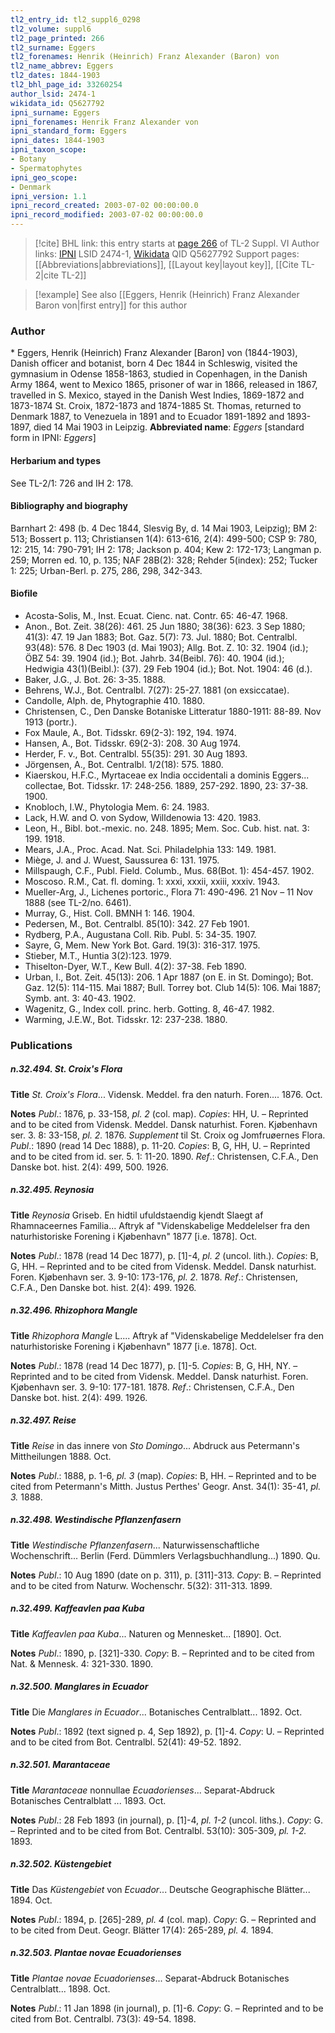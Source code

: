 ```yaml
---
tl2_entry_id: tl2_suppl6_0298
tl2_volume: suppl6
tl2_page_printed: 266
tl2_surname: Eggers
tl2_forenames: Henrik (Heinrich) Franz Alexander (Baron) von
tl2_name_abbrev: Eggers
tl2_dates: 1844-1903
tl2_bhl_page_id: 33260254
author_lsid: 2474-1
wikidata_id: Q5627792
ipni_surname: Eggers
ipni_forenames: Henrik Franz Alexander von
ipni_standard_form: Eggers
ipni_dates: 1844-1903
ipni_taxon_scope: 
- Botany
- Spermatophytes
ipni_geo_scope: 
- Denmark
ipni_version: 1.1
ipni_record_created: 2003-07-02 00:00:00.0
ipni_record_modified: 2003-07-02 00:00:00.0
---
```


> [!cite] BHL link: this entry starts at [page 266](https://www.biodiversitylibrary.org/page/33260254) of TL-2 Suppl. VI
> Author links: [IPNI](https://www.ipni.org/a/2474-1) LSID 2474-1, [Wikidata](https://www.wikidata.org/wiki/Q5627792) QID Q5627792
> Support pages: [[Abbreviations|abbreviations]], [[Layout key|layout key]], [[Cite TL-2|cite TL-2]]

> [!example] See also [[Eggers, Henrik (Heinrich) Franz Alexander Baron von|first entry]] for this author

### Author

\* Eggers, Henrik (Heinrich) Franz Alexander \[Baron\] von (1844-1903), Danish officer and botanist, born 4 Dec 1844 in Schleswig, visited the gymnasium in Odense 1858-1863, studied in Copenhagen, in the Danish Army 1864, went to Mexico 1865, prisoner of war in 1866, released in 1867, travelled in S. Mexico, stayed in the Danish West Indies, 1869-1872 and 1873-1874 St. Croix, 1872-1873 and 1874-1885 St. Thomas, returned to Denmark 1887, to Venezuela in 1891 and to Ecuador 1891-1892 and 1893-1897, died 14 Mai 1903 in Leipzig. 
**Abbreviated name**: *Eggers* \[standard form in IPNI: *Eggers*\]

#### Herbarium and types

See TL-2/1: 726 and IH 2: 178.

#### Bibliography and biography

Barnhart 2: 498 (b. 4 Dec 1844, Slesvig By, d. 14 Mai 1903, Leipzig); BM 2: 513; Bossert p. 113; Christiansen 1(4): 613-616, 2(4): 499-500; CSP 9: 780, 12: 215, 14: 790-791; IH 2: 178; Jackson p. 404; Kew 2: 172-173; Langman p. 259; Morren ed. 10, p. 135; NAF 28B(2): 328; Rehder 5(index): 252; Tucker 1: 225; Urban-Berl. p. 275, 286, 298, 342-343.

#### Biofile

- Acosta-Solis, M., Inst. Ecuat. Cienc. nat. Contr. 65: 46-47. 1968.
- Anon., Bot. Zeit. 38(26): 461. 25 Jun 1880; 38(36): 623. 3 Sep 1880; 41(3): 47. 19 Jan 1883; Bot. Gaz. 5(7): 73. Jul. 1880; Bot. Centralbl. 93(48): 576. 8 Dec 1903 (d. Mai 1903); Allg. Bot. Z. 10: 32. 1904 (id.); ÖBZ 54: 39. 1904 (id.); Bot. Jahrb. 34(Beibl. 76): 40. 1904 (id.); Hedwigia 43(1)(Beibl.): (37). 29 Feb 1904 (id.); Bot. Not. 1904: 46 (d.).
- Baker, J.G., J. Bot. 26: 3-35. 1888.
- Behrens, W.J., Bot. Centralbl. 7(27): 25-27. 1881 (on exsiccatae).
- Candolle, Alph. de, Phytographie 410. 1880.
- Christensen, C., Den Danske Botaniske Litteratur 1880-1911: 88-89. Nov 1913 (portr.).
- Fox Maule, A., Bot. Tidsskr. 69(2-3): 192, 194. 1974.
- Hansen, A., Bot. Tidsskr. 69(2-3): 208. 30 Aug 1974.
- Herder, F. v., Bot. Centralbl. 55(35): 291. 30 Aug 1893.
- Jörgensen, A., Bot. Centralbl. 1/2(18): 575. 1880.
- Kiaerskou, H.F.C., Myrtaceae ex India occidentali a dominis Eggers... collectae, Bot. Tidsskr. 17: 248-256. 1889, 257-292. 1890, 23: 37-38. 1900.
- Knobloch, I.W., Phytologia Mem. 6: 24. 1983.
- Lack, H.W. and O. von Sydow, Willdenowia 13: 420. 1983.
- Leon, H., Bibl. bot.-mexic. no. 248. 1895; Mem. Soc. Cub. hist. nat. 3: 199. 1918.
- Mears, J.A., Proc. Acad. Nat. Sci. Philadelphia 133: 149. 1981.
- Miège, J. and J. Wuest, Saussurea 6: 131. 1975.
- Millspaugh, C.F., Publ. Field. Columb., Mus. 68(Bot. 1): 454-457. 1902.
- Moscoso. R.M., Cat. fl. doming. 1: xxxi, xxxii, xxiii, xxxiv. 1943.
- Mueller-Arg, J., Lichenes portoric., Flora 71: 490-496. 21 Nov – 11 Nov 1888 (see TL-2/no. 6461).
- Murray, G., Hist. Coll. BMNH 1: 146. 1904.
- Pedersen, M., Bot. Centralbl. 85(10): 342. 27 Feb 1901.
- Rydberg, P.A., Augustana Coll. Rib. Publ. 5: 34-35. 1907.
- Sayre, G, Mem. New York Bot. Gard. 19(3): 316-317. 1975.
- Stieber, M.T., Huntia 3(2):123. 1979.
- Thiselton-Dyer, W.T., Kew Bull. 4(2): 37-38. Feb 1890.
- Urban, I., Bot. Zeit. 45(13): 206. 1 Apr 1887 (on E. in St. Domingo); Bot. Gaz. 12(5): 114-115. Mai 1887; Bull. Torrey bot. Club 14(5): 106. Mai 1887; Symb. ant. 3: 40-43. 1902.
- Wagenitz, G., Index coll. princ. herb. Gotting. 8, 46-47. 1982.
- Warming, J.E.W., Bot. Tidsskr. 12: 237-238. 1880.

### Publications

##### n.32.494. St. Croix's Flora

**Title**
*St. Croix's Flora*... Vidensk. Meddel. fra den naturh. Foren.... 1876. Oct.

**Notes**
*Publ*.: 1876, p. 33-158, *pl. 2* (col. map). *Copies*: HH, U. – Reprinted and to be cited from Vidensk. Meddel. Dansk naturhist. Foren. Kjøbenhavn ser. 3. 8: 33-158, *pl. 2.* 1876.
*Supplement* til St. Croix og Jomfruøernes Flora.
*Publ*.: 1890 (read 14 Dec 1888), p. 11-20. *Copies*: B, G, HH, U. – Reprinted and to be cited from id. ser. 5. 1: 11-20. 1890.
*Ref*.: Christensen, C.F.A., Den Danske bot. hist. 2(4): 499, 500. 1926.

##### n.32.495. Reynosia

**Title**
*Reynosia* Griseb. En hidtil ufuldstaendig kjendt Slaegt af Rhamnaceernes Familia... Aftryk af "Videnskabelige Meddelelser fra den naturhistoriske Forening i Kjøbenhavn" 1877 \[i.e. 1878\]. Oct.

**Notes**
*Publ*.: 1878 (read 14 Dec 1877), p. \[1\]-4, *pl. 2* (uncol. lith.). *Copies*: B, G, HH. – Reprinted and to be cited from Vidensk. Meddel. Dansk naturhist. Foren. Kjøbenhavn ser. 3. 9-10: 173-176, *pl. 2.* 1878.
*Ref*.: Christensen, C.F.A., Den Danske bot. hist. 2(4): 499. 1926.

##### n.32.496. Rhizophora Mangle

**Title**
*Rhizophora Mangle* L.... Aftryk af "Videnskabelige Meddelelser fra den naturhistoriske Forening i Kjøbenhavn" 1877 \[i.e. 1878\]. Oct.

**Notes**
*Publ*.: 1878 (read 14 Dec 1877), p. \[1\]-5. *Copies*: B, G, HH, NY. – Reprinted and to be cited from Vidensk. Meddel. Dansk naturhist. Foren. Kjøbenhavn ser. 3. 9-10: 177-181. 1878.
*Ref*.: Christensen, C.F.A., Den Danske bot. hist. 2(4): 499. 1926.

##### n.32.497. Reise

**Title**
*Reise* in das innere von *Sto Domingo*... Abdruck aus Petermann's Mittheilungen 1888. Oct.

**Notes**
*Publ*.: 1888, p. 1-6, *pl. 3* (map). *Copies*: B, HH. – Reprinted and to be cited from Petermann's Mitth. Justus Perthes' Geogr. Anst. 34(1): 35-41, *pl. 3.* 1888.

##### n.32.498. Westindische Pflanzenfasern

**Title**
*Westindische Pflanzenfasern*... Naturwissenschaftliche Wochenschrift... Berlin (Ferd. Dümmlers Verlagsbuchhandlung...) 1890. Qu.

**Notes**
*Publ*.: 10 Aug 1890 (date on p. 311), p. \[311\]-313. *Copy*: B. – Reprinted and to be cited from Naturw. Wochenschr. 5(32): 311-313. 1899.

##### n.32.499. Kaffeavlen paa Kuba

**Title**
*Kaffeavlen paa Kuba*... Naturen og Mennesket... \[1890\]. Oct.

**Notes**
*Publ*.: 1890, p. \[321\]-330. *Copy*: B. – Reprinted and to be cited from Nat. & Mennesk. 4: 321-330. 1890.

##### n.32.500. Manglares in Ecuador

**Title**
Die *Manglares in Ecuador*... Botanisches Centralblatt... 1892. Oct.

**Notes**
*Publ*.: 1892 (text signed p. 4, Sep 1892), p. \[1\]-4. *Copy*: U. – Reprinted and to be cited from Bot. Centralbl. 52(41): 49-52. 1892.

##### n.32.501. Marantaceae

**Title**
*Marantaceae* nonnullae *Ecuadorienses*... Separat-Abdruck Botanisches Centralblatt ... 1893. Oct.

**Notes**
*Publ*.: 28 Feb 1893 (in journal), p. \[1\]-4, *pl. 1-2* (uncol. liths.). *Copy*: G. – Reprinted and to be cited from Bot. Centralbl. 53(10): 305-309, *pl. 1-2.* 1893.

##### n.32.502. Küstengebiet

**Title**
Das *Küstengebiet* von *Ecuador*... Deutsche Geographische Blätter... 1894. Oct.

**Notes**
*Publ*.: 1894, p. \[265\]-289, *pl. 4* (col. map). *Copy*: G. – Reprinted and to be cited from Deut. Geogr. Blätter 17(4): 265-289, *pl. 4.* 1894.

##### n.32.503. Plantae novae Ecuadorienses

**Title**
*Plantae novae Ecuadorienses*... Separat-Abdruck Botanisches Centralblatt... 1898. Oct.

**Notes**
*Publ*.: 11 Jan 1898 (in journal), p. \[1\]-6. *Copy*: G. – Reprinted and to be cited from Bot. Centralbl. 73(3): 49-54. 1898.

